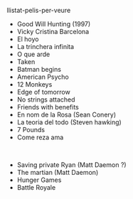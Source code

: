 llistat-pelis-per-veure

* Good Will Hunting (1997)
* Vicky Cristina Barcelona
* El hoyo
* La trinchera infinita
* O que arde
* Taken
* Batman begins
* American Psycho
* 12 Monkeys
* Edge of tomorrow
* No strings attached
* Friends with benefits
* En nom de la Rosa (Sean Conery)
* La teoria del todo (Steven hawking)
* 7 Pounds
* Come reza ama

<br>

* Saving private Ryan (Matt Daemon ?)
* The martian (Matt Daemon)
* Hunger Games
* Battle Royale
